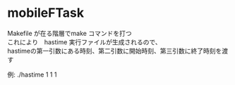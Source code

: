 # mobileFTask

Makefile が在る階層でmake コマンドを打つ  
これにより　hastime 実行ファイルが生成されるので、  
hastimeの第一引数にある時刻、第二引数に開始時刻、第三引数に終了時刻を渡す  

例: ./hastime 1 1 1